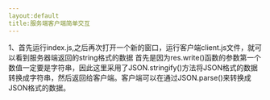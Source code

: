 ```yaml
---
layout:default
title:服务端客户端简单交互
---
```


1、首先运行index.js,之后再次打开一个新的窗口，运行客户端client.js文件，就可以看到服务器端返回的string格式的数据
		首先是因为res.write()函数的参数第一个数值一定要是字符串，因此这里采用了JSON.stringify()方法将JSON格式的数据转换成字符串，然后返回给客户端。客户端可以在通过JSON.parse()来转换成JSON格式的数据。

